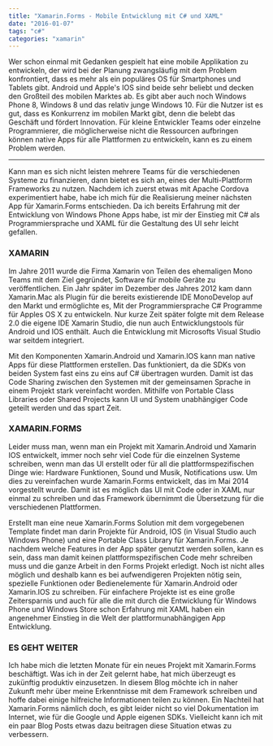 ```yaml
---
title: "Xamarin.Forms - Mobile Entwicklung mit C# und XAML"
date: "2016-01-07"
tags: "c#"
categories: "xamarin"
---
```


Wer schon einmal mit Gedanken gespielt hat eine mobile Applikation zu entwickeln, der wird bei der Planung zwangsläufig mit dem Problem konfrontiert, dass es mehr als ein populäres OS für Smartphones und Tablets gibt. Android und Apple's IOS sind beide sehr beliebt und decken den Großteil des mobilen Marktes ab. Es gibt aber auch noch Windows Phone 8, Windows 8 und das relativ junge Windows 10. Für die Nutzer ist es gut, dass es Konkurrenz im mobilen Markt gibt, denn die belebt das Geschäft und fördert Innovation. Für kleine Entwickler Teams oder einzelne Programmierer, die möglicherweise nicht die Ressourcen aufbringen können native Apps für alle Plattformen zu entwickeln, kann es zu einem Problem werden.

---

Kann man es sich nicht leisten mehrere Teams für die verschiedenen Systeme zu finanzieren, dann bietet es sich an, eines der Multi-Plattform Frameworks zu nutzen. Nachdem ich zuerst etwas mit Apache Cordova experimentiert habe, habe ich mich für die Realisierung meiner nächsten App für Xamarin.Forms entschieden. Da ich bereits Erfahrung mit der Entwicklung von Windows Phone Apps habe, ist mir der Einstieg mit C# als Programmiersprache und XAML für die Gestaltung des UI sehr leicht gefallen.

### XAMARIN
Im Jahre 2011 wurde die Firma Xamarin von Teilen des ehemaligen Mono Teams mit dem Ziel gegründet, Software für mobile Geräte zu veröffentlichen. Ein Jahr später im Dezember des Jahres 2012 kam dann Xamarin.Mac als Plugin für die bereits existierende IDE MonoDevelop auf den Markt und ermöglichte es, Mit der Programmiersprache C# Programme für Apples OS X zu entwickeln. Nur kurze Zeit später folgte mit dem Release 2.0 die eigene IDE Xamarin Studio, die nun auch Entwicklungstools für Android und IOS enthält. Auch die Entwicklung mit Microsofts Visual Studio war seitdem integriert.

Mit den Komponenten Xamarin.Android und Xamarin.IOS kann man native Apps für diese Plattformen erstellen. Das funktioniert, da die SDKs von beiden System fast eins zu eins auf C# übertragen wurden. Damit ist das Code Sharing zwischen den Systemen mit der gemeinsamen Sprache in einem Projekt stark vereinfacht worden. Mithilfe von Portable Class Libraries oder Shared Projects kann UI und System unabhängiger Code geteilt werden und das spart Zeit.

### XAMARIN.FORMS
Leider muss man, wenn man ein Projekt mit Xamarin.Android und Xamarin IOS entwickelt, immer noch sehr viel Code für die einzelnen Systeme schreiben, wenn man das UI erstellt oder für all die plattformspezifischen Dinge wie: Hardware Funktionen, Sound und Musik, Notifications usw. Um dies zu vereinfachen wurde Xamarin.Forms entwickelt, das im Mai 2014 vorgestellt wurde. Damit ist es möglich das UI mit Code oder in XAML nur einmal zu schreiben und das Framework übernimmt die Übersetzung für die verschiedenen Plattformen.

Erstellt man eine neue Xamarin.Forms Solution mit dem vorgegebenen Template findet man darin Projekte für Android, IOS (in Visual Studio auch Windows Phone) und eine Portable Class Library für Xamarin.Forms. Je nachdem welche Features in der App später genutzt werden sollen, kann es sein, dass man damit keinen plattformspezifischen Code mehr schreiben muss und die ganze Arbeit in den Forms Projekt erledigt. Noch ist nicht alles möglich und deshalb kann es bei aufwendigeren Projekten nötig sein, spezielle Funktionen oder Bedienelemente für Xamarin.Android oder Xamarin.IOS zu schreiben. Für einfachere Projekte ist es eine große Zeitersparnis und auch für alle die mit durch die Entwicklung für Windows Phone und Windows Store schon Erfahrung mit XAML haben ein angenehmer Einstieg in die Welt der plattformunabhängigen App Entwicklung.

### ES GEHT WEITER
Ich habe mich die letzten Monate für ein neues Projekt mit Xamarin.Forms beschäftigt. Was ich in der Zeit gelernt habe, hat mich überzeugt es zukünftig produktiv einzusetzen. In diesem Blog möchte ich in naher Zukunft mehr über meine Erkenntnisse mit dem Framework schreiben und hoffe dabei einige hilfreiche Informationen teilen zu können. Ein Nachteil hat Xamarin.Forms nämlich doch, es gibt leider nicht so viel Dokumentation im Internet, wie für die Google und Apple eigenen SDKs. Vielleicht kann ich mit ein paar Blog Posts etwas dazu beitragen diese Situation etwas zu verbessern.
